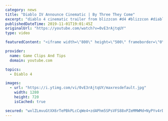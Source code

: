 ```yaml
---
category: news
title: "Diablo IV Announce Cinematic | By Three They Come"
excerpt: "diablo 4 cinematic trailer from blizzcon #d4 #blizzcon #diablo."
publishedDateTime: 2019-11-01T19:01:45Z
originalUrl: "https://youtube.com/watch?v=0vE3rAjtqUY"
type: video

featuredContent: "<iframe width=\"800\" height=\"500\" frameborder=\"0\" src=\"https://www.youtube.com/embed/0vE3rAjtqUY\" allow=\"accelerometer; autoplay; encrypted-media; gyroscope; picture-in-picture\" allowfullscreen></iframe>"

provider:
  name: Game Clips And Tips
  domain: youtube.com

topics:
  - Diablo 4

images:
  - url: "https://i.ytimg.com/vi/0vE3rAjtqUY/maxresdefault.jpg"
    width: 1280
    height: 720
    isCached: true

secured: "wxlZLmvuGtXX6rTePBkPLcCqWe4+zdAPhm5SPsVFS88xPZeMMWMd+NyPYv4rDn2JDpObwSw3gUR7C4s0qQxoWHk55I6PmZqAt4bIkcoQDp5dxLrbueF76xLg5MX5Jt6Q4Fu8r1Zp6n7HMUl3LlVRzLZgqnNMqP6DmN06s+Q+HzGEGFVWLmdYIHxxU3o68kU+CqALV9+mpIRg4fOpQC4hKGn7Fl/YhfU0Tgj+zJ5FIS9Z3tGq5bnPeP5nKEA7ImcAPbz3Oq1CynDJbZiGnvG6cioKAyAr0RogMdqUgNrcCRUFROOYO4cENvhCfPEdLn/pwbJ+jGGD7SyS+8xy5y77O5sGQuOnHzx1l8whcGJF+CsmAUtLv4v5KqXZNKL6X3xJrNNc9uOqkxD4PBBcyan2BQ==;K3n09WFx1mcoTaK9SO1z1w=="
---
```


